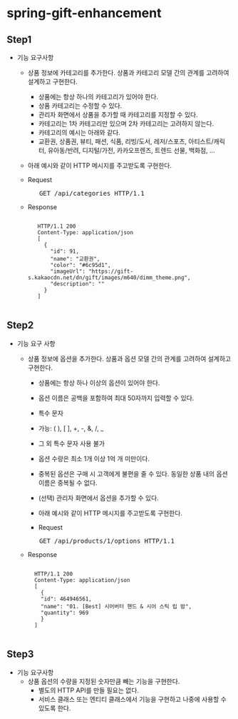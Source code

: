 # spring-gift-enhancement

## Step1
- 기능 요구사항
  - 상품 정보에 카테고리를 추가한다. 상품과 카테고리 모델 간의 관계를 고려하여 설계하고 구현한다.
    - 상품에는 항상 하나의 카테고리가 있어야 한다.
    - 상품 카테고리는 수정할 수 있다.
    - 관리자 화면에서 상품을 추가할 때 카테고리를 지정할 수 있다.
    - 카테고리는 1차 카테고리만 있으며 2차 카테고리는 고려하지 않는다.
    - 카테고리의 예시는 아래와 같다.
    - 교환권, 상품권, 뷰티, 패션, 식품, 리빙/도서, 레저/스포츠, 아티스트/캐릭터, 유아동/반려, 디지털/가전, 카카오프렌즈, 트렌드 선물, 백화점, ...
  - 아래 예시와 같이 HTTP 메시지를 주고받도록 구현한다.

  - Request
    <pre>
       GET /api/categories HTTP/1.1 
    </pre>
        
  - Response
    <pre>
    <code>
       HTTP/1.1 200 
       Content-Type: application/json
       [
         {
           "id": 91,
           "name": "교환권",
           "color": "#6c95d1",
           "imageUrl": "https://gift-s.kakaocdn.net/dn/gift/images/m640/dimm_theme.png",
           "description": ""
         }
       ]
    </code>
    </pre>

## Step2
- 기능 요구 사항
  - 상품 정보에 옵션을 추가한다. 상품과 옵션 모델 간의 관계를 고려하여 설계하고 구현한다.
    - 상품에는 항상 하나 이상의 옵션이 있어야 한다.
    - 옵션 이름은 공백을 포함하여 최대 50자까지 입력할 수 있다.
    - 특수 문자
    - 가능: ( ), [ ], +, -, &, /, _
    - 그 외 특수 문자 사용 불가
    - 옵션 수량은 최소 1개 이상 1억 개 미만이다.
    - 중복된 옵션은 구매 시 고객에게 불편을 줄 수 있다. 동일한 상품 내의 옵션 이름은 중복될 수 없다.
    - (선택) 관리자 화면에서 옵션을 추가할 수 있다.
    - 아래 예시와 같이 HTTP 메시지를 주고받도록 구현한다.

    - Request
    <pre>
       GET /api/products/1/options HTTP/1.1
    </pre>

  - Response
    <pre>
    <code>
      HTTP/1.1 200 
      Content-Type: application/json
      [
        {
        "id": 464946561,
        "name": "01. [Best] 시어버터 핸드 & 시어 스틱 립 밤",
        "quantity": 969
        }
      ]
    </code>
    </pre>

## Step3
- 기능 요구사항
  - 상품 옵션의 수량을 지정된 숫자만큼 빼는 기능을 구현한다.
    - 별도의 HTTP API를 만들 필요는 없다.
    - 서비스 클래스 또는 엔티티 클래스에서 기능을 구현하고 나중에 사용할 수 있도록 한다.

